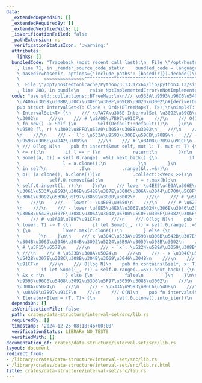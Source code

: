 ```yaml
---
data:
  _extendedDependsOn: []
  _extendedRequiredBy: []
  _extendedVerifiedWith: []
  _isVerificationFailed: false
  _pathExtension: rs
  _verificationStatusIcon: ':warning:'
  attributes:
    links: []
  bundledCode: "Traceback (most recent call last):\n  File \"/opt/hostedtoolcache/Python/3.13.1/x64/lib/python3.13/site-packages/onlinejudge_verify/documentation/build.py\"\
    , line 71, in _render_source_code_stat\n    bundled_code = language.bundle(stat.path,\
    \ basedir=basedir, options={'include_paths': [basedir]}).decode()\n          \
    \         ~~~~~~~~~~~~~~~^^^^^^^^^^^^^^^^^^^^^^^^^^^^^^^^^^^^^^^^^^^^^^^^^^^^^^^^^^^^^^^^^^\n\
    \  File \"/opt/hostedtoolcache/Python/3.13.1/x64/lib/python3.13/site-packages/onlinejudge_verify/languages/rust.py\"\
    , line 288, in bundle\n    raise NotImplementedError\nNotImplementedError\n"
  code: "use std::collections::BTreeMap;\n\n/// \u533A\u9593\u96C6\u5408\u3092\u7BA1\
    \u7406\u3059\u308B\u30C7\u30FC\u30BF\u69CB\u9020\u3002\n#[derive(Debug, Clone)]\n\
    pub struct IntervalSet<T: Clone + Ord>(BTreeMap<T, T>);\n\nimpl<T: Clone + Ord>\
    \ IntervalSet<T> {\n    /// \u7A7A\u306E IntervalSet \u3092\u69CB\u7BC9\u3059\u308B\
    \u3002\n    ///\n    /// # \u8A08\u7B97\u91CF\n    ///\n    /// O(1)\n    pub\
    \ fn new() -> Self {\n        Self(Default::default())\n    }\n\n    /// \u533A\
    \u9593 [l, r) \u3092\u8FFD\u52A0\u3059\u308B\u3002\n    ///\n    /// # \u5F15\u6570\
    \n    ///\n    /// - `l`: \u533A\u9593\u306E\u59CB\u70B9\n    /// - `r`: \u533A\
    \u9593\u306E\u7D42\u70B9\n    ///\n    /// # \u8A08\u7B97\u91CF\n    ///\n   \
    \ /// O(log N)\n    pub fn insert(&mut self, mut l: T, mut r: T) {\n        assert!(l\
    \ <= r);\n        if l == r {\n            return;\n        }\n\n        if let\
    \ Some((a, b)) = self.0.range(..=&l).next_back() {\n            if &l <= b {\n\
    \                l = a.clone();\n            }\n        }\n        for (a, b)\
    \ in self\n            .0\n            .range(&l..=&r)\n            .map(|(a,\
    \ b)| (a.clone(), b.clone()))\n            .collect::<Vec<_>>()\n        {\n \
    \           self.0.remove(&a);\n            r = r.max(b);\n        }\n       \
    \ self.0.insert(l, r);\n    }\n\n    /// lower \u4EE5\u4E0A\u306E\u5024\u306E\u3046\
    \u3061\u533A\u9593\u306B\u542B\u307E\u308C\u306A\u3044\u6700\u5C0F\u306E\u3082\
    \u306E\u3092\u53D6\u5F97\u3059\u308B\u3002\n    ///\n    /// # \u5F15\u6570\n\
    \    ///\n    /// - `lower`: \u4E0B\u9650\n    ///\n    /// # \u623B\u308A\u5024\
    \n    ///\n    /// - lower \u4EE5\u4E0A\u306E\u5024\u306E\u3046\u3061\u533A\u9593\
    \u306B\u542B\u307E\u308C\u306A\u3044\u6700\u5C0F\u306E\u3082\u306E\n    ///\n\
    \    /// # \u8A08\u7B97\u91CF\n    ///\n    /// O(log N)\n    pub fn mex(&self,\
    \ lower: T) -> T {\n        if let Some((_, r)) = self.0.range(..=&lower).next_back()\
    \ {\n            lower.max(r.clone())\n        } else {\n            lower\n \
    \       }\n    }\n\n    /// x \u304C\u533A\u9593\u306B\u542B\u307E\u308C\u308B\
    \u304B\u3069\u3046\u304B\u3092\u5224\u5B9A\u3059\u308B\u3002\n    ///\n    ///\
    \ # \u5F15\u6570\n    ///\n    /// - `x`: \u5224\u5B9A\u3059\u308B\u5024\n   \
    \ ///\n    /// # \u623B\u308A\u5024\n    ///\n    /// - x \u304C\u533A\u9593\u306B\
    \u542B\u307E\u308C\u308B\u304B\u3069\u3046\u304B\n    ///\n    /// # \u8A08\u7B97\
    \u91CF\n    ///\n    /// O(log N)\n    pub fn contains(&self, x: T) -> bool {\n\
    \        if let Some((_, r)) = self.0.range(..=&x).next_back() {\n           \
    \ &x < r\n        } else {\n            false\n        }\n    }\n\n    /// \u533A\
    \u9593\u96C6\u5408\u3092\u53D6\u5F97\u3059\u308B\u3002\n    ///\n    /// # \u623B\
    \u308A\u5024\n    ///\n    /// - \u533A\u9593\u96C6\u5408\n    ///\n    /// #\
    \ \u8A08\u7B97\u91CF\n    ///\n    /// O(N)\n    pub fn intervals(&self) -> impl\
    \ Iterator<Item = (T, T)> {\n        self.0.clone().into_iter()\n    }\n}\n"
  dependsOn: []
  isVerificationFile: false
  path: crates/data-structure/interval-set/src/lib.rs
  requiredBy: []
  timestamp: '2024-12-25 08:18:46+00:00'
  verificationStatus: LIBRARY_NO_TESTS
  verifiedWith: []
documentation_of: crates/data-structure/interval-set/src/lib.rs
layout: document
redirect_from:
- /library/crates/data-structure/interval-set/src/lib.rs
- /library/crates/data-structure/interval-set/src/lib.rs.html
title: crates/data-structure/interval-set/src/lib.rs
---
```

